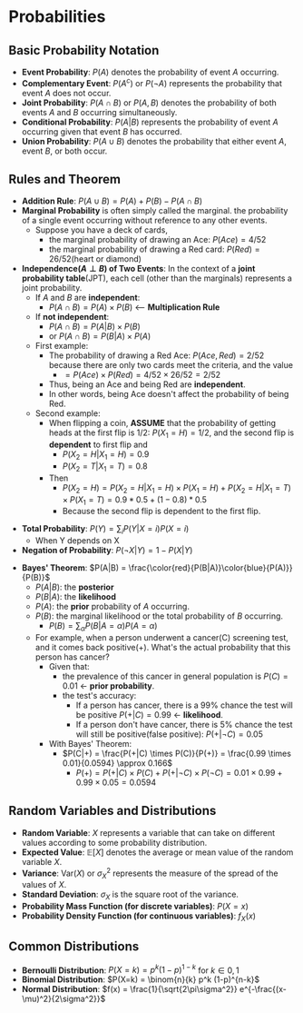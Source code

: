 # Probabilities

##  Basic Probability Notation

- **Event Probability**: $P(A)$ denotes the probability of event $A$ occurring.
- **Complementary Event**: $P(A^c)$ or $P(\neg A)$ represents the probability that event $A$ does not occur.
- **Joint Probability**: $P(A \cap B)$ or $P(A, B)$ denotes the probability of both events $A$ and $B$ occurring simultaneously.
- **Conditional Probability**: $P(A|B)$ represents the probability of event $A$ occurring given that event $B$ has occurred.
- **Union Probability**: $P(A \cup B)$ denotes the probability that either event $A$, event $B$, or both occur.

## Rules and Theorem

- **Addition Rule**: $P(A \cup B) = P(A) + P(B) - P(A \cap B)$
- **Marginal Probability** is often simply called the marginal. the probability of a single event occurring without reference to any other events.
	- Suppose you have a deck of cards, 
		- the marginal probability of drawing an Ace: $P(Ace)=4/52​$
		- the marginal probability of drawing a Red card: $P(Red) = 26/52$(heart or diamond)
- **Independence($A \perp B$) of Two Events**: In the context of a **joint probability table**(JPT), each cell (other than the marginals) represents a joint probability.
	- If $A$ and $B$ are **independent**:
		- $P(A \cap B) = P(A) \times P(B)$ <-- **Multiplication Rule**
	- If **not independent**:
		- $P(A \cap B) = P(A|B) \times P(B)$
		- or $P(A \cap B) = P(B|A) \times P(A)$
	- First example:
		* The probability of drawing a Red Ace: $P(Ace, Red) = 2/52$ because there are only two cards meet the criteria, and the value
			* $= P(Ace) \times P(Red) = 4/52 \times 26/52 = 2/52$
		* Thus, being an Ace and being Red are **independent**.
		* In other words, being Ace doesn't affect the probability of being Red.
	* Second example:
		* When flipping a coin, **ASSUME** that the probability of getting heads at the first flip is 1/2: $P(X_1=H) = 1/2$, and the second flip is **dependent** to first flip and
			* $P(X_2 = H | X_1 = H) = 0.9$
			* $P(X_2 = T | X_1 = T) = 0.8$
		* Then
			* $P(X_2 = H) = P(X_2 = H | X_1 = H) \times P(X_1 = H) + P(X_2 = H | X_1 = T) \times P(X_1 = T) = 0.9 * 0.5 + (1 - 0.8) * 0.5$
			* Because the second flip is dependent to the first flip.
* **Total Probability**: $P(Y) = \sum_{i}{P(Y|X=i)P(X=i)}$
	* When Y depends on X
* **Negation of Probability**: $P(\neg X | Y) = 1 - P(X|Y)$
- **Bayes' Theorem**: $P(A|B) = \frac{\color{red}{P(B|A)}\color{blue}{P(A)}}{P(B)}$
	- $P(A|B)$: the **posterior**
	- $P(B|A)$: the **likelihood**
	- $P(A)$: the **prior** probability of $A$ occurring.
	- $P(B)$: the marginal likelihood or the total probability of $B$ occurring.
		- $P(B) = \sum_{\alpha}{P(B|A=\alpha)P(A=\alpha)}$
	- For example, when a person underwent a cancer(C) screening test, and it comes back positive(+). What's the actual probability that this person has cancer?
		- Given that:
			- the prevalence of this cancer in general population is $P(C) = 0.01$ <- **prior probability**.
			- the test's accuracy:
				- If a person has cancer, there is a 99% chance the test will be positive $P(+|C) = 0.99$ <- **likelihood**.
				- If a person don't have cancer, there is 5% chance the test will still be positive(false positive): $P(+|\neg C) = 0.05$
		- With Bayes' Theorem:
			- $P(C|+) = \frac{P(+|C) \times P(C)}{P(+)} = \frac{0.99 \times 0.01}{0.0594} \approx 0.166$
				- $P(+) = P(+|C) \times P(C) + P(+|\neg C) \times P(\neg C) = 0.01×0.99+0.99×0.05 = 0.0594$

## Random Variables and Distributions

- **Random Variable**: $X$ represents a variable that can take on different values according to some probability distribution.
- **Expected Value**: $\mathbb{E}[X]$ denotes the average or mean value of the random variable $X$.
- **Variance**: $\text{Var}(X)$ or $\sigma^2_X$ represents the measure of the spread of the values of $X$.
- **Standard Deviation**: $\sigma_X$ is the square root of the variance.
- **Probability Mass Function (for discrete variables)**: $P(X=x)$
- **Probability Density Function (for continuous variables)**: $f_X(x)$
## Common Distributions 

- **Bernoulli Distribution**: $P(X=k) = p^k (1-p)^{1-k}$ for $k \in{0,1}$
- **Binomial Distribution**: $P(X=k) = \binom{n}{k} p^k (1-p)^{n-k}$
- **Normal Distribution**: $f(x) = \frac{1}{\sqrt{2\pi\sigma^2}} e^{-\frac{(x-\mu)^2}{2\sigma^2}}$
